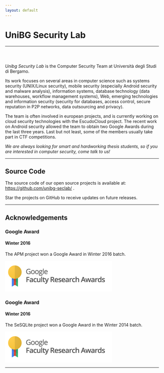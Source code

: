```yaml
---
layout: default
---
```


# UniBG Security Lab
--------------

<div class="row">
  <div class="col-xs-8 col-xs-offset-2 col-sm-offset-0 col-sm-4 col-xl-3">
    <div class="vivus" style="padding: 0 2em 2em 2em" id="logo"></div>
  </div>
  <div class="col-xs-12 col-sm-8 col-xl-9">
    <p><i>Unibg Security Lab</i> is the Computer Security Team at Università degli Studi di Bergamo.</p>
    <p>Its work focuses on several areas in computer science such as systems security (UNIX/Linux security), mobile security (especially Android security and malware analysis), information systems, database technology (data warehouses, workflow management systems), Web, emerging technologies and information security (security for databases, access control, secure reputation in P2P networks, data outsourcing and privacy).</p>
    <p>The team is often involved in european projects, and is currently working on cloud security technologies with the EscudoCloud project. The recent work on Android security allowed the team to obtain two Google Awards during the last three years. Last but not least, some of the members usually take part in CTF competitions.</p>
    <p><i>We are always looking for smart and hardworking thesis students, so if you are interested in computer security, come talk to us!</i></p>
  </div>
</div>

<script src="https://cdn.jsdelivr.net/vivus/latest/vivus.min.js"></script>
<script>
  new Vivus('logo', {
      type: 'async',
      duration: 80,
      file: '/assets/images/logo.svg'
    }, function (obj) {
      obj.el.classList.add('finished');
  });
</script>

---

## Source Code

The source code of our open source projects is available at: <https://github.com/unibg-seclab/> .

Star the projects on GitHub to receive updates on future releases.

---

## Acknowledgements

<div class="row">
  <div class="col-xs-12 col-sm-8">
    <h3>Google Award</h3>
    <h4>Winter 2016</h4>
    <p>The APM project won a Google Award in Winter 2016 batch.</p>
  </div>
  <div class="col-xs-12 col-sm-4">
    <img class="img-responsive center-block" src="/assets/images/faculty_award.png" />
  </div>
</div>

<div class="row">
  <div class="col-xs-12 col-sm-8">
    <h3>Google Award</h3>
    <h4>Winter 2016</h4>
    <p>The SeSQLite project won a Google Award in the Winter 2014 batch.</p>
  </div>
  <div class="col-xs-12 col-sm-4">
    <img class="img-responsive center-block" src="/assets/images/faculty_award.png" />
  </div>
</div>

---
